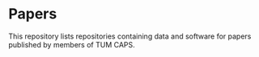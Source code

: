 # Papers

This repository lists repositories containing data and software for papers published by members of TUM CAPS.
